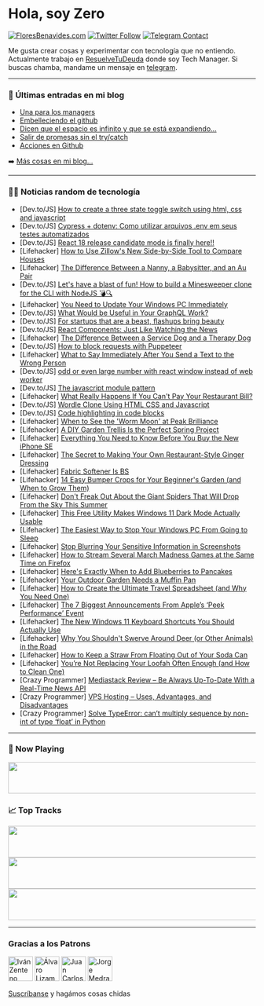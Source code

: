 # Hola, soy Zero

[![FloresBenavides.com](https://img.shields.io/website?down_message=oops&label=MiBlog&style=for-the-badge&up_message=online&url=https%3A%2F%2Ffloresbenavides.com)](https://floresbenavides.com) [![Twitter Follow](https://img.shields.io/twitter/follow/ZeroDragon?color=%231DA1F2&label=Follow&logo=twitter&logoColor=ffffff&style=for-the-badge)](https://twitter.com/zerodragon) [![Telegram Contact](https://img.shields.io/badge/escr%C3%ADbeme-ZeroDragon-%2326A5E4?style=for-the-badge&logo=telegram)](https://t.me/zerodragon)

Me gusta crear cosas y experimentar con tecnología que no entiendo.
Actualmente trabajo en [ResuelveTuDeuda](http://github.com/resuelve) donde soy Tech Manager.
Si buscas chamba, mandame un mensaje en [telegram](https://t.me/zerodragon).

---

### 📕 Últimas entradas en mi blog
<!-- BLOG-POST-LIST:START -->
- [Una para los managers](https://floresbenavides.com/una-para-los-managers/)
- [Embelleciendo el github](https://floresbenavides.com/embelleciendo-el-github/)
- [Dicen que el espacio es infinito y que se está expandiendo…](https://floresbenavides.com/dicen-que-el-espacio-es-infinito-y-que-se-esta-expandiendo/)
- [Salir de promesas sin el try/catch](https://floresbenavides.com/salir-de-promesas-sin-el-try-catch/)
- [Acciones en Github](https://floresbenavides.com/acciones-en-github/)
<!-- BLOG-POST-LIST:END -->

➡️ [Más cosas en mi blog...](https://floresbenavides.com)

---

### 👨‍💻 Noticias random de tecnología
<!-- TECH-POSTS:START -->
- [Dev.to/JS] [How to create a three state toggle switch using html, css and javascript](https://dev.to/jimajs/how-to-create-a-three-state-toggle-switch-using-html-css-and-javascript-2e68)
- [Dev.to/JS] [Cypress + dotenv: Como utilizar arquivos .env em seus testes automatizados](https://dev.to/m4rri4nne/cypress-dotenv-como-utilizar-arquivos-env-em-seus-testes-automatizados-49bl)
- [Dev.to/JS] [React 18 release candidate mode is finally here!!](https://dev.to/sharjeelyunus/react-18-release-candidate-mode-is-finally-here-3dl6)
- [Lifehacker] [How to Use Zillow&#39;s New Side-by-Side Tool to Compare Houses](https://lifehacker.com/how-to-use-zillows-new-side-by-side-tool-to-compare-hou-1848628409)
- [Lifehacker] [The Difference Between a Nanny, a Babysitter, and an Au Pair](https://lifehacker.com/the-difference-between-a-nanny-a-babysitter-and-an-au-1848628976)
- [Dev.to/JS] [Let&#39;s have a blast of fun! How to build a Minesweeper clone for the CLI with NodeJS 💣🔍](https://dev.to/thormeier/lets-have-a-blast-of-fun-build-a-minesweeper-clone-for-the-cli-1o5)
- [Lifehacker] [You Need to Update Your Windows PC Immediately](https://lifehacker.com/you-need-to-update-your-windows-pc-immediately-1848630370)
- [Dev.to/JS] [What Would be Useful in Your GraphQL Work?](https://dev.to/adron/what-would-be-useful-in-your-graphql-work-2pjc)
- [Dev.to/JS] [For startups that are a beast, flashups bring beauty](https://dev.to/richkurtzman/for-startups-that-are-a-beast-flashups-bring-beauty-7je)
- [Dev.to/JS] [React Components: Just Like Watching the News](https://dev.to/slj2222/react-components-just-like-watching-the-news-20nj)
- [Lifehacker] [The Difference Between a Service Dog and a Therapy Dog](https://lifehacker.com/the-difference-between-a-service-dog-and-a-therapy-dog-1848627962)
- [Dev.to/JS] [How to block requests with Puppeteer](https://dev.to/krasun/how-to-block-requests-with-puppeteer-3584)
- [Lifehacker] [What to Say Immediately After You Send a Text to the Wrong Person](https://lifehacker.com/what-to-say-immediately-after-you-send-a-text-to-the-wr-1848629020)
- [Dev.to/JS] [odd or even large number with react window instead of web worker](https://dev.to/sababg/odd-or-even-large-number-in-a-very-short-time-with-react-window-npj)
- [Dev.to/JS] [The javascript module pattern](https://dev.to/quality_pre/the-javascript-module-pattern-3h77)
- [Lifehacker] [What Really Happens If You Can&#39;t Pay Your Restaurant Bill?](https://lifehacker.com/what-really-happens-if-you-cant-pay-your-restaurant-bil-1848629366)
- [Dev.to/JS] [Wordle Clone Using HTML CSS and Javascript](https://dev.to/sameer8saini/wordle-clone-using-html-css-and-javascript-26e4)
- [Dev.to/JS] [Code highlighting in code blocks](https://dev.to/stuartcreed/code-snippet-package-highlightjs-22pf)
- [Lifehacker] [When to See the &#39;Worm Moon&#39; at Peak Brilliance](https://lifehacker.com/when-to-see-the-worm-moon-at-peak-brilliance-1848629005)
- [Lifehacker] [A DIY Garden Trellis Is the Perfect Spring Project](https://lifehacker.com/a-diy-garden-trellis-is-the-perfect-spring-project-1848628042)
- [Lifehacker] [Everything You Need to Know Before You Buy the New iPhone SE](https://lifehacker.com/everything-you-need-to-know-before-you-buy-the-new-ipho-1848628418)
- [Lifehacker] [The Secret to Making Your Own Restaurant-Style Ginger Dressing](https://lifehacker.com/the-secret-to-making-your-own-restaurant-style-ginger-d-1848628437)
- [Lifehacker] [Fabric Softener Is BS](https://lifehacker.com/fabric-softener-is-bullshit-1848628137)
- [Lifehacker] [14 Easy Bumper Crops for Your Beginner&#39;s Garden &lpar;and When to Grow Them&rpar;](https://lifehacker.com/14-easy-bumper-crops-for-your-beginners-garden-and-whe-1848628006)
- [Lifehacker] [Don&#39;t Freak Out About the Giant Spiders That Will Drop From the Sky This Summer](https://lifehacker.com/dont-freak-out-about-the-giant-spiders-that-will-drop-f-1848627817)
- [Lifehacker] [This Free Utility Makes Windows 11 Dark Mode Actually Usable](https://lifehacker.com/this-free-utility-makes-windows-11-dark-mode-actually-u-1848626524)
- [Lifehacker] [The Easiest Way to Stop Your Windows PC From Going to Sleep](https://lifehacker.com/the-easiest-way-to-stop-your-windows-pc-from-going-to-s-1848626466)
- [Lifehacker] [Stop Blurring Your Sensitive Information in Screenshots](https://lifehacker.com/stop-blurring-your-sensitive-information-in-screenshots-1848626457)
- [Lifehacker] [How to Stream Several March Madness Games at the Same Time on Firefox](https://lifehacker.com/how-to-stream-several-march-madness-games-at-the-same-t-1848586944)
- [Lifehacker] [Here&#39;s Exactly When to Add Blueberries to Pancakes](https://lifehacker.com/heres-exactly-when-to-add-blueberries-to-pancakes-1848623699)
- [Lifehacker] [Your Outdoor Garden Needs a Muffin Pan](https://lifehacker.com/your-outdoor-garden-needs-a-muffin-pan-1848622552)
- [Lifehacker] [How to Create the Ultimate Travel Spreadsheet &lpar;and Why You Need One&rpar;](https://lifehacker.com/how-to-create-the-ultimate-travel-spreadsheet-and-why-1848623260)
- [Lifehacker] [The 7 Biggest Announcements From Apple’s ‘Peek Performance’ Event](https://lifehacker.com/the-7-biggest-announcements-from-apple-s-peek-performa-1848621688)
- [Lifehacker] [The New Windows 11 Keyboard Shortcuts You Should Actually Use](https://lifehacker.com/the-new-windows-11-keyboard-shortcuts-you-should-actual-1848620565)
- [Lifehacker] [Why You Shouldn&#39;t Swerve Around Deer &lpar;or Other Animals&rpar; in the Road](https://lifehacker.com/why-you-shouldnt-swerve-around-deer-or-other-animals-1848621931)
- [Lifehacker] [How to Keep a Straw From Floating Out of Your Soda Can](https://lifehacker.com/how-to-keep-a-straw-from-floating-out-of-your-soda-can-1848618851)
- [Lifehacker] [You’re Not Replacing Your Loofah Often Enough &lpar;and How to Clean One&rpar;](https://lifehacker.com/you-re-not-replacing-your-loofah-often-enough-and-how-1848622024)
- [Crazy Programmer] [Mediastack Review – Be Always Up-To-Date With a Real-Time News API](https://www.thecrazyprogrammer.com/2022/03/mediastack-review.html)
- [Crazy Programmer] [VPS Hosting – Uses, Advantages, and Disadvantages](https://www.thecrazyprogrammer.com/2022/03/vps-hosting.html)
- [Crazy Programmer] [Solve TypeError: can’t multiply sequence by non-int of type ‘float’ in Python](https://www.thecrazyprogrammer.com/2022/03/cant-multiply-sequence-by-non-int-of-type-float.html)<!-- TECH-POSTS:END -->

---

### 🎵 Now Playing
<a href="https://spotify-now-playing-dun.vercel.app/now-playing?open"><img src="https://spotify-now-playing-dun.vercel.app/now-playing" width="540" height="64"></a>

### 📈 Top Tracks
<a href="https://spotify-now-playing-dun.vercel.app/top-tracks?i=1&open"><img src="https://spotify-now-playing-dun.vercel.app/top-tracks?i=1" width="540" height="64"></a>
<a href="https://spotify-now-playing-dun.vercel.app/top-tracks?i=2&open"><img src="https://spotify-now-playing-dun.vercel.app/top-tracks?i=2" width="540" height="64"></a>
<a href="https://spotify-now-playing-dun.vercel.app/top-tracks?i=3&open"><img src="https://spotify-now-playing-dun.vercel.app/top-tracks?i=3" width="540" height="64"></a>

---

### Gracias a los Patrons
[<img src="https://avatars.githubusercontent.com/u/243380?v=4" alt="Iván Zenteno" width="50px">](https://github.com/k001) [<img src="https://avatars.githubusercontent.com/u/19955639?v=4" alt="Álvaro Lizama" width="50px">](https://github.com/alvarolizama) [<img src="https://avatars.githubusercontent.com/u/2718753?v=4" alt="Juan Carlos Ruiz" width="50px">](https://github.com/JuanCrg90) [<img src="https://avatars.githubusercontent.com/u/37025?v=4" alt="Jorge Medrano" width="50px">](https://github.com/h1pp1e) 

[Suscríbanse](https://www.patreon.com/zerodragon) y hagámos cosas chidas
